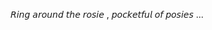 𝘙𝘪𝘯𝘨 𝘢𝘳𝘰𝘶𝘯𝘥 𝘵𝘩𝘦 𝘳𝘰𝘴𝘪𝘦 , 𝘱𝘰𝘤𝘬𝘦𝘵𝘧𝘶𝘭 𝘰𝘧 𝘱𝘰𝘴𝘪𝘦𝘴 ...



<!--
**Sw0rdF1ght0nTheH31ghtz/Sw0rdF1ght0nTheH31ghtz** is a ✨ _special_ ✨ repository because its `README.md` (this file) appears on your GitHub profile.

Here are some ideas to get you started:

- 🔭 I’m currently working on ...
- 🌱 I’m currently learning ...
- 👯 I’m looking to collaborate on ...
- 🤔 I’m looking for help with ...
- 💬 Ask me about ...
- 📫 How to reach me: ...
- 😄 Pronouns: ...
- ⚡ Fun fact: ...
-->
